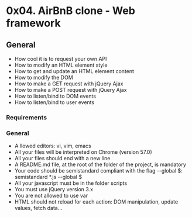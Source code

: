 # 0x04. AirBnB clone - Web framework
## General
- How cool it is to request your own API
- How to modify an HTML element style
- How to get and update an HTML element content
- How to modify the DOM
- How to make a GET request with jQuery Ajax
- How to make a POST request with jQuery Ajax
- How to listen/bind to DOM events
- How to listen/bind to user events
### Requirements
### General
- A llowed editors: vi, vim, emacs
- All your files will be interpreted on Chrome (version 57.0)
- All your files should end with a new line
- A README.md file, at the root of the folder of the project, is mandatory
- Your code should be semistandard compliant with the flag --global $: semistandard *.js --global $
- All your javascript must be in the folder scripts
- You must use jQuery version 3.x
- You are not allowed to use var
- HTML should not reload for each action: DOM manipulation, update values, fetch data…
